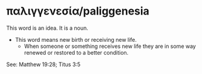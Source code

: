 # παλιγγενεσία/paliggenesia
This word is an idea. It is a noun.
* This word means new birth or receiving new life.
    * When someone or something receives new life they are in some way renewed or restored to a better condition.

See: Matthew 19:28; Titus 3:5
